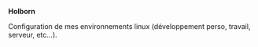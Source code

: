 **Holborn**

Configuration de mes environnements linux (développement perso, travail, serveur, etc...).

